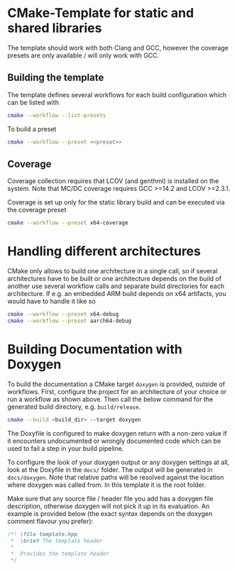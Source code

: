 # CMake-Template for static and shared libraries
The template should work with both Clang and GCC, however the coverage
presets are only available / will only work with GCC.

## Building the template
The template defines several workflows for each build configuration which can be listed with
```bash
cmake --workflow --list-presets
```

To build a preset
```bash
cmake --workflow --preset <<preset>>
```
## Coverage

Coverage collection requires that LCOV (and genthml) is installed on the system.
Note that MC/DC coverage requires GCC >=14.2 and LCOV >=2.3.1.

Coverage is set up only for the static library build and can be executed via
the coverage preset
```bash
cmake --workflow --preset x64-coverage
```

# Handling different architectures

CMake only allows to build one architecture in a single call, so if several
architectures have to be built or one architecture depends on the build of another
use several workflow calls and separate build directories for each architecture.
If e.g. an embedded ARM build depends on x64 artifacts, you would have to handle
it like so
```bash
cmake --workflow --preset x64-debug
cmake --workflow --preset aarch64-debug
```

# Building Documentation with Doxygen
To build the documentation a CMake target `doxygen` is provided, outside of workflows.
First, configure the project for an architecture of your choice
or run a workflow as shown above. Then call the below command for the generated
build directory, e.g. `build/release`.
```bash
cmake --build <build_dir> --target doxygen
```
The Doxyfile is configured to make doxygen return with a non-zero value if it encounters
undocumented or wrongly documented code which can be used to fail a step in your
build pipeline.

To configure the look of your doxygen output or any doxygen settings at all, look
at the Doxyfile in the `docs/` folder. The output will be generated in
`docs/doxygen`. Note that relative paths will be resolved against the location
where doxygen was called from. In this template it is the root folder.

Make sure that any source file / header file you add has a doxygen file description,
otherwise doxygen will not pick it up in its evaluation. An example is provided below
(the exact syntax depends on the doxygen comment flavour you prefer):
```cpp
/*! \file template.hpp
 *  \brief The template header
 *
 *  Provides the template header
 */
```


